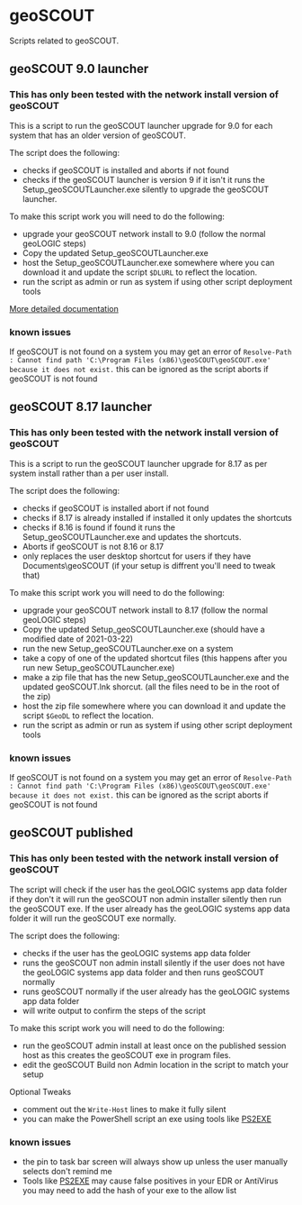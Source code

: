 # geoSCOUT
Scripts related to geoSCOUT.

## geoSCOUT 9.0 launcher

### **This has only been tested with the network install version of geoSCOUT**

This is a script to run the geoSCOUT launcher upgrade for 9.0 for each system that has an older version of geoSCOUT.

The script does the following:
* checks if geoSCOUT is installed and aborts if not found
* checks if the geoSCOUT launcher is version 9 if it isn't it runs the Setup_geoSCOUTLauncher.exe silently to upgrade the geoSCOUT launcher.

To make this script work you will need to do the following:
* upgrade your geoSCOUT network install to 9.0 (follow the normal geoLOGIC steps)
* Copy the updated Setup_geoSCOUTLauncher.exe
* host the Setup_geoSCOUTLauncher.exe somewhere where you can download it and update the script `$DLURL` to reflect the location.
* run the script as admin or run as system if using other script deployment tools

[More detailed documentation](https://thedxt.ca/2023/12/geoscout-9-0-launcher-upgrade/)

### known issues

If geoSCOUT is not found on a system you may get an error of `Resolve-Path : Cannot find path 'C:\Program Files (x86)\geoSCOUT\geoSCOUT.exe' because it does not exist.` this can be ignored as the script aborts if geoSCOUT is not found

## geoSCOUT 8.17 launcher

### **This has only been tested with the network install version of geoSCOUT**

This is a script to run the geoSCOUT launcher upgrade for 8.17 as per system install rather than a per user install.

The script does the following:
* checks if geoSCOUT is installed abort if not found
* checks if 8.17 is already installed if installed it only updates the shortcuts
* checks if 8.16 is found if found it runs the Setup_geoSCOUTLauncher.exe and updates the shortcuts.
* Aborts if geoSCOUT is not 8.16 or 8.17
* only replaces the user desktop shortcut for users if they have Documents\geoSCOUT (if your setup is diffrent you'll need to tweak that)

To make this script work you will need to do the following:
* upgrade your geoSCOUT network install to 8.17 (follow the normal geoLOGIC steps)
* Copy the updated Setup_geoSCOUTLauncher.exe (should have a modified date of 2021-03-22)
* run the new Setup_geoSCOUTLauncher.exe on a system
* take a copy of one of the updated shortcut files (this happens after you run new Setup_geoSCOUTLauncher.exe)
* make a zip file that has the new Setup_geoSCOUTLauncher.exe and the updated geoSCOUT.lnk shorcut. (all the files need to be in the root of the zip)
* host the zip file somewhere where you can download it and update the script `$GeoDL` to reflect the location.
* run the script as admin or run as system if using other script deployment tools

### known issues

If geoSCOUT is not found on a system you may get an error of `Resolve-Path : Cannot find path 'C:\Program Files (x86)\geoSCOUT\geoSCOUT.exe' because it does not exist.` this can be ignored as the script aborts if geoSCOUT is not found

## geoSCOUT published

### **This has only been tested with the network install version of geoSCOUT**

The script will check if the user has the geoLOGIC systems app data folder if they don't it will run the geoSCOUT non admin installer silently then run the geoSCOUT exe. If the user already has the geoLOGIC systems app data folder it will run the geoSCOUT exe normally.

The script does the following:
* checks if the user has the geoLOGIC systems app data folder
* runs the geoSCOUT non admin install silently if the user does not have the geoLOGIC systems app data folder and then runs geoSCOUT normally
* runs geoSCOUT normally if the user already has the geoLOGIC systems app data folder
* will write output to confirm the steps of the script

To make this script work you will need to do the following:
* run the geoSCOUT admin install at least once on the published session host as this creates the geoSCOUT exe in program files.
* edit the geoSCOUT Build non Admin location in the script to match your setup

Optional Tweaks
* comment out the `Write-Host` lines to make it fully silent
* you can make the PowerShell script an exe using tools like [PS2EXE](https://github.com/MScholtes/PS2EXE)

### known issues
* the pin to task bar screen will always show up unless the user manually selects don't remind me
* Tools like [PS2EXE](https://github.com/MScholtes/PS2EXE) may cause false positives in your EDR or AntiVirus you may need to add the hash of your exe to the allow list
